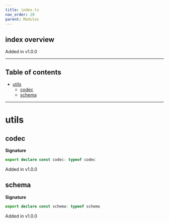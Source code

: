```yaml
---
title: index.ts
nav_order: 20
parent: Modules
---
```


## index overview

Added in v1.0.0

---

<h2 class="text-delta">Table of contents</h2>

- [utils](#utils)
  - [codec](#codec)
  - [schema](#schema)

---

# utils

## codec

**Signature**

```ts
export declare const codec: typeof codec
```

Added in v1.0.0

## schema

**Signature**

```ts
export declare const schema: typeof schema
```

Added in v1.0.0
